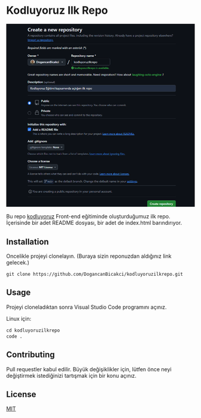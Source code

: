 # Kodluyoruz Ilk Repo

![Görsel](Img/image.png)

Bu repo [kodluyoruz](https://www.kodluyoruz.org) Front-end eğitiminde oluşturduğumuz ilk repo. İçerisinde bir adet README dosyası, bir adet de index.html barındırıyor.

## Installation
Oncelikle projeyi clonelayın. (Buraya sizin reponuzdan aldığınız link gelecek.)
```
git clone https://github.com/DogancanBicakci/kodluyoruzilkrepo.git
```
## Usage
Projeyi cloneladıktan sonra Visual Studio Code programını açınız.

Linux için:
```
cd kodluyoruzilkrepo
code .
```
## Contributing
Pull requestler kabul edilir. Büyük değişiklikler için, lütfen önce neyi değiştirmek istediğinizi tartışmak için bir konu açınız.

## License
[MIT](https://choosealicense.com/licenses/mit/)